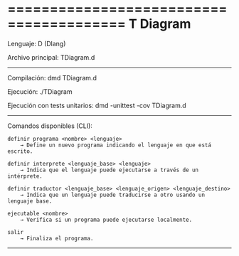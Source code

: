========================================
            T Diagram
========================================

Lenguaje:
    D (Dlang)

Archivo principal:
    TDiagram.d

----------------------------------------
Compilación:
    dmd TDiagram.d

Ejecución:
    ./TDiagram

Ejecución con tests unitarios:
    dmd -unittest -cov TDiagram.d

----------------------------------------
Comandos disponibles (CLI):

    definir programa <nombre> <lenguaje>
        → Define un nuevo programa indicando el lenguaje en que está escrito.

    definir interprete <lenguaje_base> <lenguaje>
        → Indica que el lenguaje puede ejecutarse a través de un intérprete.

    definir traductor <lenguaje_base> <lenguaje_origen> <lenguaje_destino>
        → Indica que un lenguaje puede traducirse a otro usando un lenguaje base.

    ejecutable <nombre>
        → Verifica si un programa puede ejecutarse localmente.

    salir
        → Finaliza el programa.

----------------------------------------